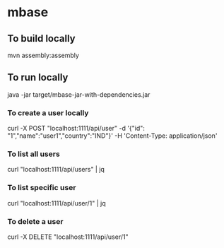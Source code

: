 # mbase

## To build locally 
mvn assembly:assembly

## To run locally
java -jar target/mbase-jar-with-dependencies.jar

### To create a user locally
curl -X POST "localhost:1111/api/user" -d '{"id": "1","name":"user1","country":"IND"}' -H 'Content-Type: application/json'

### To list all users
curl "localhost:1111/api/users" | jq

### To list specific user
curl "localhost:1111/api/user/1" | jq

### To delete a user
curl -X DELETE "localhost:1111/api/user/1"
